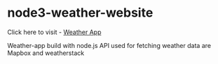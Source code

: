 # node3-weather-website
Click here to visit - <a href="https://romil-weather-application.herokuapp.com/"> Weather App </a>

Weather-app build with node.js 
API used for fetching weather data are Mapbox and weatherstack 

